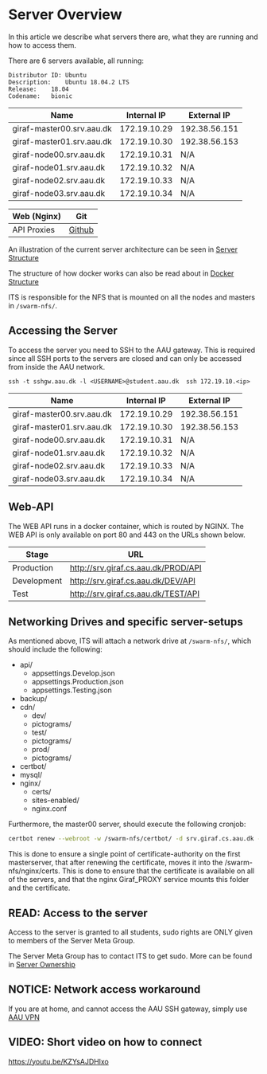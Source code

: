# Server Overview

In this article we describe what servers there are, what they are running and how
to access them.

There are 6 servers available, all running:

```
Distributor ID:	Ubuntu
Description:	Ubuntu 18.04.2 LTS
Release:	18.04
Codename:	bionic
```

|Name                       |Internal IP    |External IP   |
|---                        |---            |---           |
|giraf-master00.srv.aau.dk  |172.19.10.29   |192.38.56.151 |
|giraf-master01.srv.aau.dk  |172.19.10.30   |192.38.56.153 |
|giraf-node00.srv.aau.dk    |172.19.10.31   |N/A           |
|giraf-node01.srv.aau.dk    |172.19.10.32   |N/A           |
|giraf-node02.srv.aau.dk    |172.19.10.33   |N/A           |
|giraf-node03.srv.aau.dk    |172.19.10.34   |N/A           |

|Web (Nginx)            |Git                                        |
|---                    |---                                        |
| API Proxies           | [Github](https://github.com/aau-giraf)    |

An illustration of the current server architecture can be seen in [Server Structure](ServerArchitecture.md)

The structure of how docker works can also be read about in [Docker Structure](docker.md)

ITS is responsible for the NFS that is mounted on all the nodes and masters in
`/swarm-nfs/`.

## Accessing the Server

To access the server you need to SSH to the AAU gateway.
This is required since all SSH ports to the servers are closed and can only be
accessed from inside the AAU network.

`ssh -t sshgw.aau.dk -l <USERNAME>@student.aau.dk  ssh 172.19.10.<ip>`

|Name                       |Internal IP    |External IP   |
|---                        |---            |---           |
|giraf-master00.srv.aau.dk  |172.19.10.29   |192.38.56.151 |
|giraf-master01.srv.aau.dk  |172.19.10.30   |192.38.56.153 |
|giraf-node00.srv.aau.dk    |172.19.10.31   |N/A           |
|giraf-node01.srv.aau.dk    |172.19.10.32   |N/A           |
|giraf-node02.srv.aau.dk    |172.19.10.33   |N/A           |
|giraf-node03.srv.aau.dk    |172.19.10.34   |N/A           |


## Web-API

The WEB API runs in a docker container, which is routed by NGINX.
The WEB API is only available on port 80 and 443 on the URLs shown below.

| Stage               | URL                                 |
|---                  |---                                  |
| Production          | http://srv.giraf.cs.aau.dk/PROD/API |
| Development         | http://srv.giraf.cs.aau.dk/DEV/API  |
| Test                | http://srv.giraf.cs.aau.dk/TEST/API |

## Networking Drives and specific server-setups

As mentioned above, ITS will attach a network drive at `/swarm-nfs/`, which should
include the following:

   - api/
       - appsettings.Develop.json
       - appsettings.Production.json
       - appsettings.Testing.json
   - backup/
   - cdn/
       - dev/
       - pictograms/
       - test/
       - pictograms/
       - prod/
       - pictograms/
   - certbot/
   - mysql/
   - nginx/
       - certs/
       - sites-enabled/
       - nginx.conf

Furthermore, the master00 server, should execute the following cronjob:

```bash
certbot renew --webroot -w /swarm-nfs/certbot/ -d srv.giraf.cs.aau.dk --post-hook "cp -RL /etc/letsencrypt/live/srv.giraf.cs.aau.dk/. /swarm-nfs/nginx/certs/"
```

This is done to ensure a single point of certificate-authority on the first masterserver,
that after renewing the certificate, moves it into the /swarm-nfs/nginx/certs.
This is done to ensure that the certificate is available on all of the servers,
and that the nginx Giraf_PROXY service mounts this folder and the certificate.

## READ: Access to the server

Access to the server is granted to all students, sudo rights are ONLY given to members
of the Server Meta Group.

The Server Meta Group has to contact ITS to get sudo.
More can be found in [Server Ownership](./ServerOwnership.md)

## NOTICE: Network access workaround

If you are at home, and cannot access the AAU SSH gateway, simply use [AAU VPN](https://www.its.aau.dk/vejledninger/vpn/)

## VIDEO: Short video on how to connect

https://youtu.be/KZYsAJDHlxo
